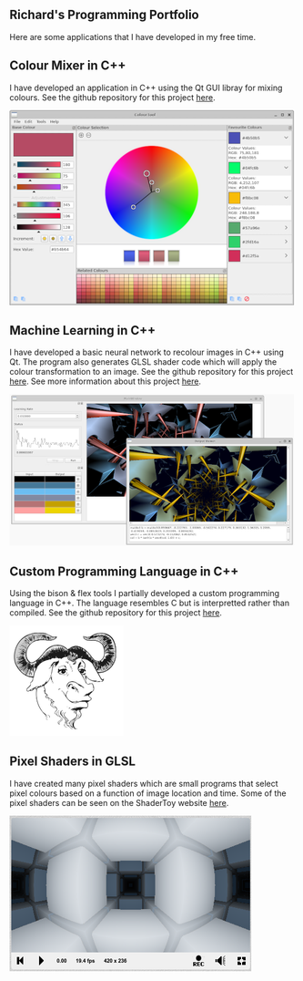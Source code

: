 ## Richard's Programming Portfolio

Here are some applications that I have developed in my free time.

## Colour Mixer in C++

I have developed an application in C++ using the Qt GUI libray for mixing colours. See the github repository for this project [here](https://github.com/maudsley/colourtool).

<a href="colourtool.png"><img src="colourtool_small.png" alt="drawing"/></a>

## Machine Learning in C++

I have developed a basic neural network to recolour images in C++ using Qt. The program also generates GLSL shader code which will apply the colour transformation to an image. See the github repository for this project [here](https://github.com/maudsley/qtmixer). See more information about this project [here](qtmixer.md).

<a href="imagecolours.png"><img src="imagecolours_small.png" alt="drawing"/></a>

## Custom Programming Language in C++

Using the bison & flex tools I partially developed a custom programming language in C++. The language resembles C but is interpretted rather than compiled. See the github repository for this project [here](https://github.com/maudsley/clike).

<img src="bisonlogo.png" alt="drawing" width="200"/>

## Pixel Shaders in GLSL

I have created many pixel shaders which are small programs that select pixel colours based on a function of image location and time. Some of the pixel shaders can be seen on the ShaderToy website [here](https://www.shadertoy.com/user/dila).

<img src="webglshader_small.png" alt="drawing"/>
